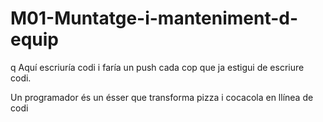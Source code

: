 # M01-Muntatge-i-manteniment-d-equip

q
Aquí escriuría codi i faría un push cada cop que ja estigui de escriure codi.








Un programador és un ésser que transforma pizza i cocacola en llínea de codi
